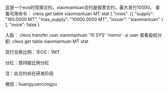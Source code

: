 这是一个eos的竞猜合约，xiaomiantuan合约是股票合约，最大发行10000。
查看可用命令：
cleos get table xiaomiantuan MT stat
{
  "rows": [{
      "supply": "160.0000 MT",
      "max_supply": "10000.0000 MT",
      "issuer": "xiaomiantuan"
    }
  ],
  "more": false
}

入股：
cleos transfer user xiaomiantuan '10 SYS' 'memo' -p user
查看股权分配:
cleos get table xiaomiantuan MT stat

现行兑换比例：1EOS：1MT

分红：按持股比例分红

注：此合约尚在研发阶段

微信：huangyuancongyu
